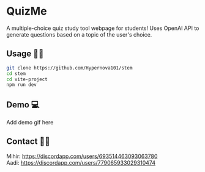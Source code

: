 QuizMe
=======
A multiple-choice quiz study tool webpage for students! Uses OpenAI API to generate questions based on a topic of the user's choice.

## Usage 🧑‍🎓
```sh
git clone https://github.com/Hypernova101/stem
cd stem
cd vite-project
npm run dev
```

## Demo 💻
Add demo gif here

## Contact 👨‍💻
Mihir: https://discordapp.com/users/693514463093063780 <br>
Aadi: https://discordapp.com/users/779065933029310474
